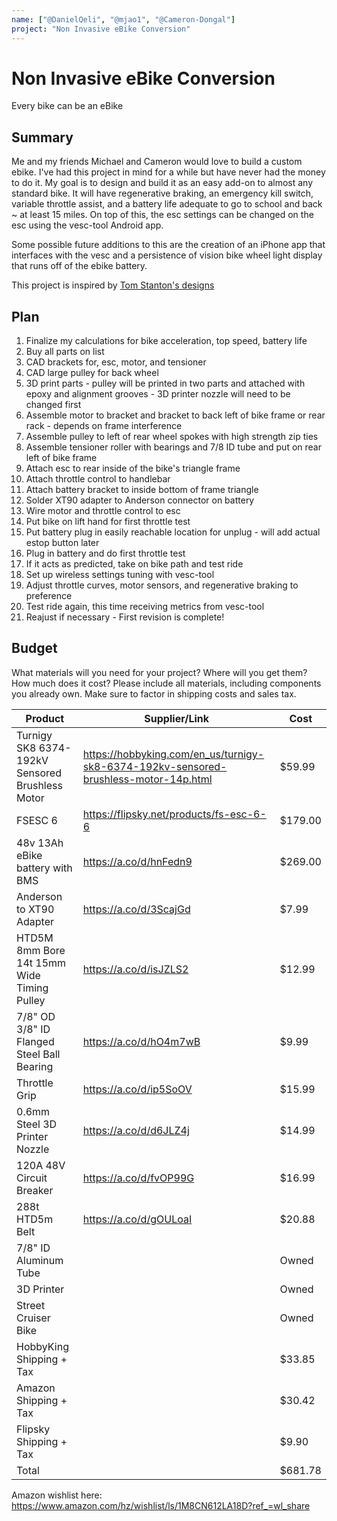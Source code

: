 ```yaml
---
name: ["@DanielQeli", "@mjao1", "@Cameron-Dongal"]
project: "Non Invasive eBike Conversion"
---
```


# Non Invasive eBike Conversion

Every bike can be an eBike

## Summary

Me and my friends Michael and Cameron would love to build a custom ebike. I've had this project in mind for a while but have never had the money to do it. My goal is to design and build it as an easy add-on to almost any standard bike. It will have regenerative braking, an emergency kill switch, variable throttle assist, and a battery life adequate to go to school and back ~ at least 15 miles. On top of this, the esc settings can be changed on the esc using the vesc-tool Android app.

Some possible future additions to this are the creation of an iPhone app that interfaces with the vesc and a persistence of vision bike wheel light display that runs off of the ebike battery.

This project is inspired by [Tom Stanton's designs](https://youtube.com/playlist?list=PLj3Bh6Krv9CWdRwVFwF1xS_-IQH9GBHyo)

## Plan

1. Finalize my calculations for bike acceleration, top speed, battery life
2. Buy all parts on list
3. CAD brackets for, esc, motor, and tensioner
4. CAD large pulley for back wheel
5. 3D print parts - pulley will be printed in two parts and attached with epoxy and alignment grooves - 3D printer nozzle will need to be changed first
6. Assemble motor to bracket and bracket to back left of bike frame or rear rack - depends on frame interference
7. Assemble pulley to left of rear wheel spokes with high strength zip ties
8. Assemble tensioner roller with bearings and 7/8 ID tube and put on rear left of bike frame
9. Attach esc to rear inside of the bike's triangle frame
10. Attach throttle control to handlebar
11. Attach battery bracket to inside bottom of frame triangle
12. Solder XT90 adapter to Anderson connector on battery
13. Wire motor and throttle control to esc
14. Put bike on lift hand for first throttle test
15. Put battery plug in easily reachable location for unplug - will add actual estop button later
16. Plug in battery and do first throttle test
17. If it acts as predicted, take on bike path and test ride
18. Set up wireless settings tuning with vesc-tool
19. Adjust throttle curves, motor sensors, and regenerative braking to preference
20. Test ride again, this time receiving metrics from vesc-tool
21. Reajust if necessary - First revision is complete!

## Budget

What materials will you need for your project? Where will you get them? How much does it cost? Please include all materials, including components you already own. Make sure to factor in shipping costs and sales tax.

| Product                                         | Supplier/Link                                                                        | Cost    |
| ----------------------------------------------- | ------------------------------------------------------------------------------------ | ------- |
| Turnigy SK8 6374-192kV Sensored Brushless Motor | https://hobbyking.com/en_us/turnigy-sk8-6374-192kv-sensored-brushless-motor-14p.html | $59.99  |
| FSESC 6                                         | https://flipsky.net/products/fs-esc-6-6                                              | $179.00 |
| 48v 13Ah eBike battery with BMS                 | https://a.co/d/hnFedn9                                                               | $269.00 |
| Anderson to XT90 Adapter                        | https://a.co/d/3ScajGd                                                               | $7.99   |
| HTD5M 8mm Bore 14t 15mm Wide Timing Pulley      | https://a.co/d/isJZLS2                                                               | $12.99  |
| 7/8" OD 3/8" ID Flanged Steel Ball Bearing      | https://a.co/d/hO4m7wB                                                               | $9.99   |
| Throttle Grip                                   | https://a.co/d/ip5SoOV                                                               | $15.99  |
| 0.6mm Steel 3D Printer Nozzle                   | https://a.co/d/d6JLZ4j                                                               | $14.99  |
| 120A 48V Circuit Breaker                        | https://a.co/d/fvOP99G                                                               | $16.99  |
| 288t HTD5m Belt                                 | https://a.co/d/gOULoaI                                                               | $20.88  |
| 7/8" ID Aluminum Tube                           |                                                                                      | Owned   |
| 3D Printer                                      |                                                                                      | Owned   |
| Street Cruiser Bike                             |                                                                                      | Owned   |
| HobbyKing Shipping + Tax                        |                                                                                      | $33.85  |
| Amazon Shipping + Tax                           |                                                                                      | $30.42  |
| Flipsky Shipping + Tax                          |                                                                                      | $9.90   |
| Total                                           |                                                                                      | $681.78 |

Amazon wishlist here: https://www.amazon.com/hz/wishlist/ls/1M8CN612LA18D?ref_=wl_share
